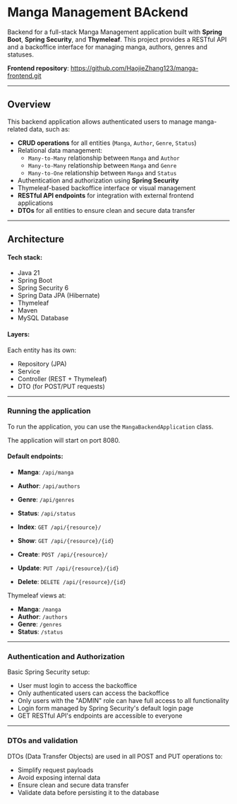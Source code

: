 # Manga Management BAckend

Backend for a full-stack Manga Management application built with **Spring Boot**, **Spring Security**, and **Thymeleaf**.
This project provides a RESTful API and a backoffice interface for managing manga, authors, genres and statuses.

**Frontend repository**: https://github.com/HaojieZhang123/manga-frontend.git

---

## Overview

This backend application allows authenticated users to manage manga-related data, such as:

- **CRUD operations** for all entities (`Manga`, `Author`, `Genre`, `Status`)
- Relational data management:
    - `Many-to-Many` relationship between `Manga` and `Author`
    - `Many-to-Many` relationship between `Manga` and `Genre`
    - `Many-to-One` relationship between `Manga` and `Status`
- Authentication and authorization using **Spring Security**
- Thymeleaf-based backoffice interface or visual management
- **RESTful API endpoints** for integration with external frontend applications
- **DTOs** for all entities to ensure clean and secure data transfer

---

## Architecture

#### Tech stack:
- Java 21
- Spring Boot
- Spring Security 6
- Spring Data JPA (Hibernate)
- Thymeleaf 
- Maven
- MySQL Database

#### Layers:
Each entity has its own:
- Repository (JPA)
- Service
- Controller (REST + Thymeleaf)
- DTO (for POST/PUT requests)

---

### Running the application

To run the application, you can use the `MangaBackendApplication` class.

The application will start on port 8080.

#### Default endpoints:

- **Manga**: `/api/manga`
- **Author**: `/api/authors`
- **Genre**: `/api/genres`
- **Status**: `/api/status`

- **Index**: `GET /api/{resource}/`
- **Show**: `GET /api/{resource}/{id}`
- **Create**: `POST /api/{resource}/`
- **Update**: `PUT /api/{resource}/{id}`
- **Delete**: `DELETE /api/{resource}/{id}`

Thymeleaf views at:

- **Manga**: `/manga`
- **Author**: `/authors`
- **Genre**: `/genres`
- **Status**: `/status`

--- 

### Authentication and Authorization

Basic Spring Security setup:

- User must login to access the backoffice
- Only authenticated users can access the backoffice
- Only users with the "ADMIN" role can have full access to all functionality
- Login form managed by Spring Security's default login page
- GET RESTful API's endpoints are accessible to everyone

--- 

### DTOs and validation

DTOs (Data Transfer Objects) are used in all POST and PUT operations to:
- Simplify request payloads
- Avoid exposing internal data
- Ensure clean and secure data transfer
- Validate data before persisting it to the database